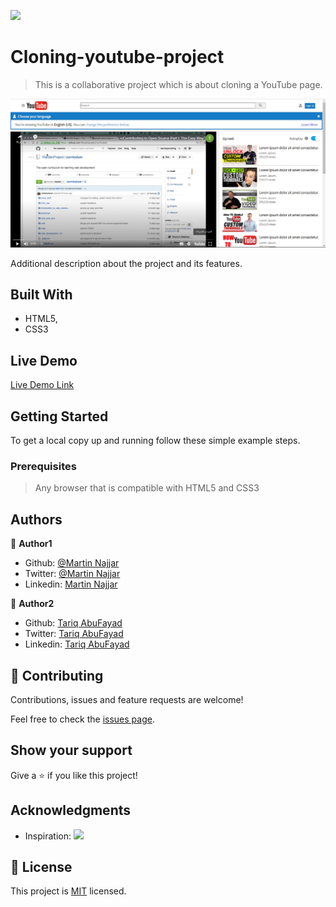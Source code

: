 ![](https://img.shields.io/badge/Microverse-blueviolet)

# Cloning-youtube-project

> This is a collaborative project which is about cloning a YouTube page.

![screenshot](./app_screenshot.jpg)

Additional description about the project and its features.

## Built With

- HTML5,
- CSS3

## Live Demo

[Live Demo Link](https://martinnajjar12.github.io/Cloning-youtube-project/)

## Getting Started

To get a local copy up and running follow these simple example steps.

### Prerequisites

> Any browser that is compatible with HTML5 and CSS3

## Authors

👤 **Author1**

- Github: [@Martin Najjar](https://github.com/martinnajjar12)
- Twitter: [@Martin Najjar](https://twitter.com/martin_najjar)
- Linkedin: [Martin Najjar](https://www.linkedin.com/in/martin-najjar-174948198/)

👤 **Author2**

- Github: [Tariq AbuFayad](https://github.com/tariqabufayad)
- Twitter: [Tariq AbuFayad](https://twitter.com/tareqabufayad)
- Linkedin: [Tariq AbuFayad](https://www.linkedin.com/in/tariq-ij-abufayad/)

## 🤝 Contributing

Contributions, issues and feature requests are welcome!

Feel free to check the [issues page](issues/).

## Show your support

Give a ⭐️ if you like this project!

## Acknowledgments

- Inspiration: ![](https://img.shields.io/badge/Microverse-blueviolet)

## 📝 License

This project is [MIT](lic.url) licensed.
